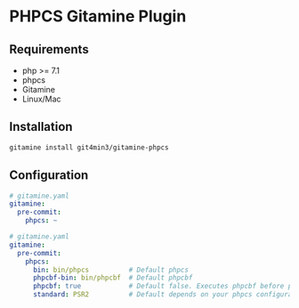 # PHPCS Gitamine Plugin

## Requirements

* php >= 7.1
* phpcs
* Gitamine
* Linux/Mac

## Installation

```bash
gitamine install git4min3/gitamine-phpcs
```

## Configuration

```yaml
# gitamine.yaml
gitamine:
  pre-commit:
    phpcs: ~    
```

```yaml
# gitamine.yaml
gitamine:
  pre-commit:
    phpcs:
      bin: bin/phpcs          # Default phpcs
      phpcbf-bin: bin/phpcbf  # Default phpcbf
      phpcbf: true            # Default false. Executes phpcbf before phpcs
      standard: PSR2          # Default depends on your phpcs configuration
```
